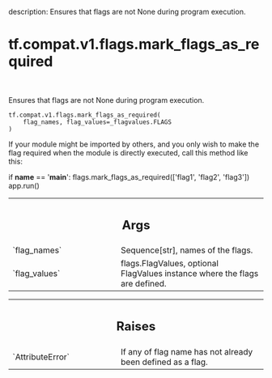 description: Ensures that flags are not None during program execution.

<div itemscope itemtype="http://developers.google.com/ReferenceObject">
<meta itemprop="name" content="tf.compat.v1.flags.mark_flags_as_required" />
<meta itemprop="path" content="Stable" />
</div>

# tf.compat.v1.flags.mark_flags_as_required

<!-- Insert buttons and diff -->

<table class="tfo-notebook-buttons tfo-api nocontent" align="left">

</table>



Ensures that flags are not None during program execution.

<pre class="devsite-click-to-copy prettyprint lang-py tfo-signature-link">
<code>tf.compat.v1.flags.mark_flags_as_required(
    flag_names, flag_values=_flagvalues.FLAGS
)
</code></pre>



<!-- Placeholder for "Used in" -->

If your module might be imported by others, and you only wish to make the flag
required when the module is directly executed, call this method like this:

  if __name__ == '__main__':
    flags.mark_flags_as_required(['flag1', 'flag2', 'flag3'])
    app.run()

<!-- Tabular view -->
 <table class="responsive fixed orange">
<colgroup><col width="214px"><col></colgroup>
<tr><th colspan="2"><h2 class="add-link">Args</h2></th></tr>

<tr>
<td>
`flag_names`
</td>
<td>
Sequence[str], names of the flags.
</td>
</tr><tr>
<td>
`flag_values`
</td>
<td>
flags.FlagValues, optional FlagValues instance where the flags
are defined.
</td>
</tr>
</table>



<!-- Tabular view -->
 <table class="responsive fixed orange">
<colgroup><col width="214px"><col></colgroup>
<tr><th colspan="2"><h2 class="add-link">Raises</h2></th></tr>

<tr>
<td>
`AttributeError`
</td>
<td>
If any of flag name has not already been defined as a flag.
</td>
</tr>
</table>

